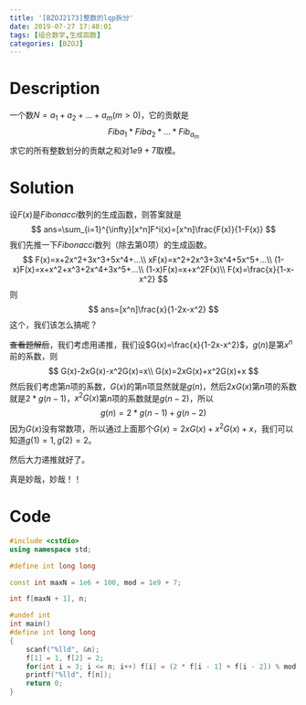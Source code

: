 ```yaml
---
title: '[BZOJ2173]整数的lqp拆分'
date: 2019-07-27 17:40:01
tags: [组合数学,生成函数]
categories: [BZOJ]
---
```


# Description

一个数$N=a_1+a_2+...+a_m(m>0)$，它的贡献是
$$
Fib{a_1}*Fib{a_2}*...*Fib_{a_m}
$$
求它的所有整数划分的贡献之和对$1e9+7$取模。

<!--more-->

# Solution

设$F(x)$是$Fibonacci$数列的生成函数，则答案就是
$$
ans=\sum_{i=1}^{\infty}[x^n]F^i(x)=[x^n]\frac{F(x)}{1-F(x)}
$$
我们先推一下$Fibonacci$数列（除去第$0$项）的生成函数。
$$
F(x)=x+2x^2+3x^3+5x^4+...\\
xF(x)=x^2+2x^3+3x^4+5x^5+...\\
(1-x)F(x)=x+x^2+x^3+2x^4+3x^5+...\\
(1-x)F(x)=x+x^2F(x)\\
F(x)=\frac{x}{1-x-x^2}
$$
则
$$
ans=[x^n]\frac{x}{1-2x-x^2}
$$
这个，我们该怎么搞呢？

~~查看题解后~~，我们考虑用递推，我们设$G(x)=\frac{x}{1-2x-x^2}$，$g(n)$是第$x^n$前的系数，则
$$
G(x)-2xG(x)-x^2G(x)=x\\
G(x)=2xG(x)+x^2G(x)+x
$$
然后我们考虑第$n$项的系数，$G(x)$的第$n$项显然就是$g(n)$，然后$2xG(x)$第$n$项的系数就是$2*g(n-1)$，$x^2G(x)$第$n$项的系数就是$g(n-2)$，所以
$$
g(n)=2*g(n-1)+g(n-2)
$$
因为$G(x)$没有常数项，所以通过上面那个$G(x)=2xG(x)+x^2G(x)+x$，我们可以知道$g(1)=1,g(2)=2$。

然后大力递推就好了。

真是妙哉，妙哉！！

# Code

```c++
#include <cstdio>
using namespace std;

#define int long long

const int maxN = 1e6 + 100, mod = 1e9 + 7;

int f[maxN + 1], n;

#undef int
int main()
#define int long long
{
    scanf("%lld", &n);
    f[1] = 1, f[2] = 2;
    for(int i = 3; i <= n; i++) f[i] = (2 * f[i - 1] + f[i - 2]) % mod;
    printf("%lld", f[n]);
    return 0;
} 
```

